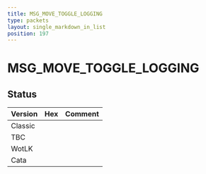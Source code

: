 ```yaml
---
title: MSG_MOVE_TOGGLE_LOGGING
type: packets
layout: single_markdown_in_list
position: 197
---
```


# MSG_MOVE_TOGGLE_LOGGING

## Status

Version | Hex | Comment
---------- | ---------- | ---------- 
Classic |  |  
TBC |  |  
WotLK |  |  
Cata |  |  
